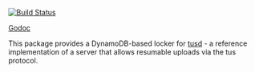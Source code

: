 [![Build Status](https://travis-ci.com/chen-anders/tusd-dynamo-locker.svg?branch=master)](https://travis-ci.com/chen-anders/tusd-dynamo-locker)

[Godoc](https://godoc.org/github.com/chen-anders/tusd-dynamo-locker)

This package provides a DynamoDB-based locker for [tusd](https://github.com/tus/tusd) - a reference implementation of a server that allows resumable uploads via the tus protocol.

